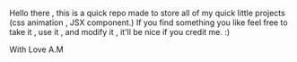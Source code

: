 Hello there , this is a quick repo made to store all of my quick little projects (css animation , JSX component.)
If you find something you like feel free to take it , use it , and modify it , it'll be nice if you credit me. :)

With Love A.M
